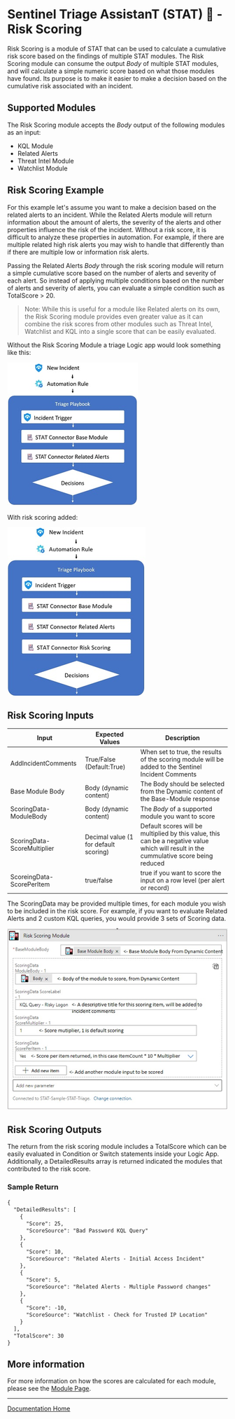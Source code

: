 # Sentinel Triage AssistanT (STAT) :hospital: - Risk Scoring

Risk Scoring is a module of STAT that can be used to calculate a cumulative risk score based on the findings of multiple STAT modules. The Risk Scoring module can consume the output *Body* of multiple STAT modules, and will calculate a simple numeric score based on what those modules have found.  Its purpose is to make it easier to make a decision based on the cumulative risk associated with an incident.

## Supported Modules

The Risk Scoring module accepts the *Body* output of the following modules as an input:

* KQL Module
* Related Alerts
* Threat Intel Module
* Watchlist Module

## Risk Scoring Example

For this example let's assume you want to make a decision based on the related alerts to an incident.  While the Related Alerts module will return information about the amount of alerts, the severity of the alerts and other properties influence the risk of the incident.  Without a risk score, it is difficult to analyze these properties in automation.  For example, if there are multiple related high risk alerts you may wish to handle that differently than if there are multiple low or information risk alerts.  

Passing the Related Alerts *Body* through the risk scoring module will return a simple cumulative score based on the number of alerts and severity of each alert. So instead of applying multiple conditions based on the number of alerts and severity of alerts, you can evaluate a simple condition such as TotalScore > 20.

> Note: While this is useful for a module like Related alerts on its own, the Risk Scoring module provides even greater value as it can combine the risk scores from other modules such as Threat Intel, Watchlist and KQL into a single score that can be easily evaluated.

Without the Risk Scoring Module a triage Logic app would look something like this:

![STAT Information Flow without Scoring](images/relatedalerts.jpg)

With risk scoring added:

![STAT Information Flow with Scoring](images/riskscoring.jpg)

## Risk Scoring Inputs

|Input|Expected Values|Description|
|---|---|---|
|AddIncidentComments|True/False (Default:True)|When set to true, the results of the scoring module will be added to the Sentinel Incident Comments|
|Base Module Body|Body (dynamic content)|The Body should be selected from the Dynamic content of the Base-Module response|
|ScoringData-ModuleBody|Body (dynamic content)|The *Body* of a supported module you want to score|
|ScoringData-ScoreMultiplier|Decimal value (1 for default scoring)|Default scores will be multiplied by this value, this can be a negative value which will result in the cummulative score being reduced|
|ScoreingData-ScorePerItem|true/false|true if you want to score the input on a row level (per alert or record)|

The ScoringData may be provided multiple times, for each module you wish to be included in the risk score.  For example, if you want to evaluate Related Alerts and 2 custom KQL queries, you would provide 3 sets of Scoring data.

![Risk Scoring Input Sample](images/riskscoringsample.jpg)

## Risk Scoring Outputs

The return from the risk scoring module includes a TotalScore which can be easily evaluated in Condition or Switch statements inside your Logic App.  Additionally, a DetailedResults array is returned indicated the modules that contributed to the risk score.

### Sample Return

```
{
  "DetailedResults": [
    {
      "Score": 25,
      "ScoreSource": "Bad Password KQL Query"
    },
    {
      "Score": 10,
      "ScoreSource": "Related Alerts - Initial Access Incident"
    },
    {
      "Score": 5,
      "ScoreSource": "Related Alerts - Multiple Password changes"
    },
    {
      "Score": -10,
      "ScoreSource": "Watchlist - Check for Trusted IP Location"
    }
  ],
  "TotalScore": 30
}
```

## More information

For more information on how the scores are calculated for each module, please see the [Module Page](/Modules/ScoringModule/readme.md).


---
[Documentation Home](readme.md)
